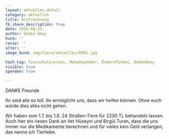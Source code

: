 ```yaml
---
layout: aktuelles_detail
category: aktuelles
title: Arztrechnung
fb_share_description: true
date: 2016-08-23
author: Özden Omay
hund: ''
rasse: ''
alter: ''
image_hund: img/tiere/aktuelles/0061.jpg

hash_tag: Tierschutzverein, MeSaHayKoDer, ÖzdereTürkei, ÖzdenOmay
visible: true
spenden: true

---
```

DANKE Freunde

Ihr seid alle so toll. Ihr ermöglicht uns, dass wir helfen können. Ohne euch würde dies alles nicht gehen.

Wir haben vom 1.7. bis 1.8.  24 Straßen-Tiere  für 2230 TL behandeln lassen. Auch hier ein riesen Dank an Vet Hüseyin und Birgül Turan, dass die uns immer nur die Medikamente berechnen
und für vieles kein Geld verlangen, das nenne ich Tierliebe.

